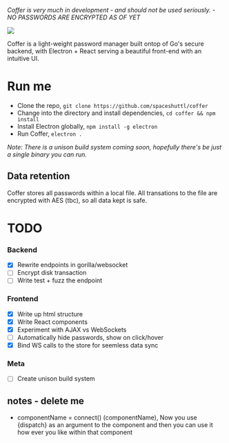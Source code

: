 *Coffer is very much in development - and should not be used seriously. - NO PASSWORDS ARE ENCRYPTED AS OF YET*

![](https://a.pomf.cat/pxqfjn.png)

Coffer is a light-weight password manager built ontop of Go's secure backend, with Electron + React serving a beautiful front-end with an  intuitive UI.

# Run me
- Clone the repo, `git clone https://github.com/spaceshuttl/coffer`
- Change into the directory and install dependencies, `cd coffer && npm install`
- Install Electron globally, `npm install -g electron`
- Run Coffer, `electron .`

*Note: There is a unison build system coming soon, hopefully there's be just a single binary you can run.*

## Data retention
Coffer stores all passwords within a local file. All transations to the file are encrypted with AES (tbc), so all data kept is safe.

# TODO

### Backend
- [X] Rewrite endpoints in gorilla/websocket
- [ ] Encrypt disk transaction
- [ ] Write test + fuzz the endpoint

### Frontend
- [X] Write up html structure
- [X] Write React components
- [X] Experiment with AJAX vs WebSockets
- [ ] Automatically hide passwords, show on click/hover
- [X] Bind WS calls to the store for seemless data sync

### Meta
- [ ] Create unison build system


## notes - delete me
* componentName = connect() (componentName), Now you use {dispatch} as an argument to the component and then you can use it how ever you like within that component
